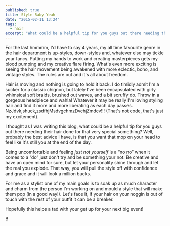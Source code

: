 ```yaml
---
published: true
title: Style Baby Yeah
date: "2015-02-11 13:24"
tags: 
  - hair
excerpt: "What could be a helpful tip for you guys out there needing their hair done for that very special something?"
---
```


For the last hmmmm, I'd have to say 4 years, my all time favourite genre in the hair department is up-styles, down-styles and, whatever else may tickle your fancy. Putting my hands to work and creating masterpieces gets my blood pumping and my creative flare firing. What's even more exciting is seeing the hair movement being awakened with more eclectic, boho, and vintage styles. The rules are out and it's all about freedom.

Hair is moving and nothing is going to hold it back. I do timidly admit I'm a sucker for a classic chignon, but lately I've been encapsulated with girly whimsical soft braids, brushed out waves, and a bit scruffy do. Throw in a gorgeous headpiece and wahla! Whatever it may be really I'm loving styling hair and find it more and more liberating as each day passes. NzJdvk,shuck,zsdfhjMsdvgchmzDvchjZmdcv!!! (That's not code, that's just my excitement).

I thought as I was writing this blog, what could be a helpful tip for you guys out there needing their hair done for that very special something? Well, probably the best advice I have, is that you want that mop on your head to feel like it's still you at the end of the day.

Being uncomfortable and feeling *just not yourself* is a “no no” when it comes to a “do” just don't try and be something your not. Be creative and have an open mind for sure, but let your personality shine through and let the real you explode. That way, you will pull the style off with confidence and grace and it will look a million bucks. 

For me as a stylist one of my main goals is to soak up as much character and charm from the person I'm working on and mould a style that will make them pop (in a good way!). Let's face it, if your hair on your noggin is out of touch with the rest of your outfit it can be a breaker. 

Hopefully this helps a tad with your get up for your next big event!

B